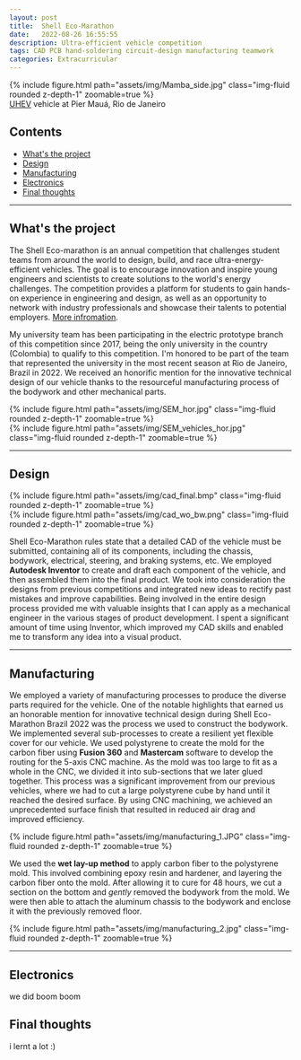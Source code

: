 ```yaml
---
layout: post
title:  Shell Eco-Marathon
date:   2022-08-26 16:55:55
description: Ultra-efficient vehicle competition
tags: CAD PCB hand-soldering circuit-design manufacturing teamwork
categories: Extracurricular
---
```


<div class="row mt-3">
    <div class="col-sm mt-3 mt-md-0">
        {% include figure.html path="assets/img/Mamba_side.jpg" class="img-fluid rounded z-depth-1" zoomable=true %}
    </div>
</div>
<div class="caption">
    <a href="https://www.instagram.com/unisabanaheronsev/">UHEV</a> vehicle at Pier Mauá, Rio de Janeiro
</div>


## Contents
- [What's the project](#introduction)
- [Design](#cad)
- [Manufacturing](#cnc)
- [Electronics](#pcb)
- [Final thoughts](#final)

<hr>

<a id="introduction"></a>

## What's the project

The Shell Eco-marathon is an annual competition that challenges student teams from around the world to design, build, and race ultra-energy-efficient vehicles. The goal is to encourage innovation and inspire young engineers and scientists to create solutions to the world's energy challenges. The competition provides a platform for students to gain hands-on experience in engineering and design, as well as an opportunity to network with industry professionals and showcase their talents to potential employers. [More infromation](https://www.makethefuture.shell/en-gb/shell-eco-marathon/faq).

My university team has been participating in the electric prototype branch of this competition since 2017, being the only university in the country (Colombia) to qualify to this competition. I'm honored to be part of the team that represented the university in the most recent season at Rio de Janeiro, Brazil in 2022. We received an honorific mention for the innovative technical design of our vehicle thanks to the  resourceful manufacturing process of the bodywork and other mechanical parts.

<div class="row mt-3">
    <div class="col-sm mt-3 mt-md-0">
        {% include figure.html path="assets/img/SEM_hor.jpg" class="img-fluid rounded z-depth-1" zoomable=true %}
    </div>
    <div class="col-sm mt-3 mt-md-0">
        {% include figure.html path="assets/img/SEM_vehicles_hor.jpg" class="img-fluid rounded z-depth-1" zoomable=true %}
    </div>
</div>

<hr>

<a id="cad"></a>

## Design

<div class="row mt-3">
    <div class="col-sm mt-3 mt-md-0">
        {% include figure.html path="assets/img/cad_final.bmp" class="img-fluid rounded z-depth-1" zoomable=true %}
    </div>
    <div class="col-sm mt-3 mt-md-0">
        {% include figure.html path="assets/img/cad_wo_bw.png" class="img-fluid rounded z-depth-1" zoomable=true %}
    </div>
</div>

Shell Eco-Marathon rules state that a detailed CAD of the vehicle must be submitted, containing all of its components, including the chassis, bodywork, electrical, steering, and braking systems, etc. We employed **Autodesk Inventor** to create and draft each component of the vehicle, and then assembled them into the final product. We took into consideration the designs from previous competitions and integrated new ideas to rectify past mistakes and improve capabilities. Being involved in the entire design process provided me with valuable insights that I can apply as a mechanical engineer in the various stages of product development. I spent a significant amount of time using Inventor, which improved my CAD skills and enabled me to transform any idea into a visual product.

<hr>

<a id="cnc"></a>

## Manufacturing

We employed a variety of manufacturing processes to produce the diverse parts required for the vehicle. One of the notable highlights that earned us an honorable mention for innovative technical design during Shell Eco-Marathon Brazil 2022 was the process we used to construct the bodywork. We implemented several sub-processes to create a resilient yet flexible cover for our vehicle. We used polystyrene to create the mold for the carbon fiber using **Fusion 360** and **Mastercam** software to develop the routing for the 5-axis CNC machine. As the mold was too large to fit as a whole in the CNC, we divided it into sub-sections that we later glued together. This process was a significant improvement from our previous vehicles, where we had to cut a large polystyrene cube by hand until it reached the desired surface. By using CNC machining, we achieved an unprecedented surface finish that resulted in reduced air drag and improved efficiency.


<div class="row mt-3">
    <div class="col-sm mt-3 mt-md-0">
        {% include figure.html path="assets/img/manufacturing_1.JPG" class="img-fluid rounded z-depth-1" zoomable=true %}
    </div>
</div>

We used the **wet lay-up method** to apply carbon fiber to the polystyrene mold. This involved combining epoxy resin and hardener, and layering the carbon fiber onto the mold. After allowing it to cure for 48 hours, we cut a section on the bottom and *gently* removed the bodywork from the mold. We were then able to attach the aluminum chassis to the bodywork and enclose it with the previously removed floor.

<div class="row mt-3">
    <div class="col-sm mt-3 mt-md-0">
        {% include figure.html path="assets/img/manufacturing_2.jpg" class="img-fluid rounded z-depth-1" zoomable=true %}
    </div>
</div>

<hr>

<a id="pcb"></a>

## Electronics

we did boom boom

<a id="final"></a>

## Final thoughts

i lernt a lot :)

    


